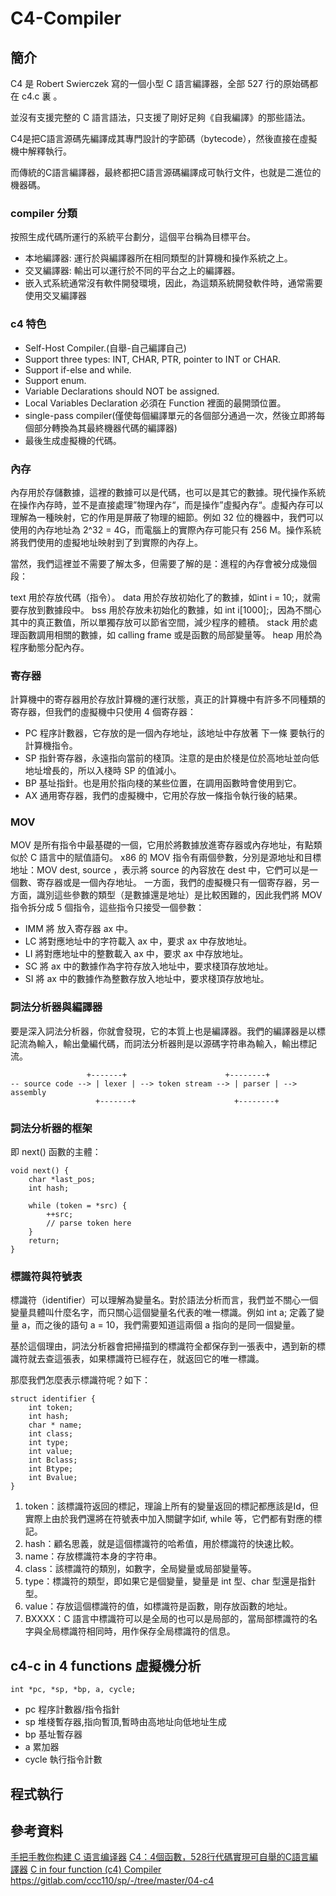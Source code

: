 # C4-Compiler
## 簡介
C4 是 Robert Swierczek 寫的一個小型 C 語言編譯器，全部 527 行的原始碼都在 c4.c 裏 。

並沒有支援完整的 C 語言語法，只支援了剛好足夠《自我編譯》的那些語法。

C4是把C語言源碼先編譯成其專門設計的字節碼（bytecode），然後直接在虛擬機中解釋執行。

而傳統的C語言編譯器，最終都把C語言源碼編譯成可執行文件，也就是二進位的機器碼。

### compiler 分類
按照生成代碼所運行的系統平台劃分，這個平台稱為目標平台。

* 本地編譯器: 運行於與編譯器所在相同類型的計算機和操作系統之上。
* 交叉編譯器: 輸出可以運行於不同的平台之上的編譯器。
* 嵌入式系統通常沒有軟件開發環境，因此，為這類系統開發軟件時，通常需要使用交叉編譯器

### c4 特色
* Self-Host Compiler.(自舉-自己編譯自己)
* Support three types: INT, CHAR, PTR, pointer to INT or CHAR.
* Support if-else and while.
* Support enum.
* Variable Declarations should NOT be assigned.
* Local Variables Declaration 必須在 Function 裡面的最開頭位置。
* single-pass compiler(僅使每個編譯單元的各個部分通過一次，然後立即將每個部分轉換為其最終機器代碼的編譯器)
* 最後生成虛擬機的代碼。

### 內存
內存用於存儲數據，這裡的數據可以是代碼，也可以是其它的數據。現代操作系統在操作內存時，並不是直接處理”物理內存“，而是操作”虛擬內存“。虛擬內存可以理解為一種映射，它的作用是屏蔽了物理的細節。例如 32 位的機器中，我們可以使用的內存地址為 2^32 = 4G，而電腦上的實際內存可能只有 256 M。操作系統將我們使用的虛擬地址映射到了到實際的內存上。

當然，我們這裡並不需要了解太多，但需要了解的是：進程的內存會被分成幾個段：

text 用於存放代碼（指令）。
data 用於存放初始化了的數據，如int i = 10;，就需要存放到數據段中。
bss 用於存放未初始化的數據，如 int i[1000];，因為不關心其中的真正數值，所以單獨存放可以節省空間，減少程序的體積。
stack 用於處理函數調用相關的數據，如 calling frame 或是函數的局部變量等。
heap 用於為程序動態分配內存。

### 寄存器
計算機中的寄存器用於存放計算機的運行狀態，真正的計算機中有許多不同種類的寄存器，但我們的虛擬機中只使用 4 個寄存器：

* PC 程序計數器，它存放的是一個內存地址，該地址中存放著 下一條 要執行的計算機指令。
* SP 指針寄存器，永遠指向當前的棧頂。注意的是由於棧是位於高地址並向低地址增長的，所以入棧時 SP 的值減小。
* BP 基址指針。也是用於指向棧的某些位置，在調用函數時會使用到它。
* AX 通用寄存器，我們的虛擬機中，它用於存放一條指令執行後的結果。

### MOV
MOV 是所有指令中最基礎的一個，它用於將數據放進寄存器或內存地址，有點類似於 C 語言中的賦值語句。 x86 的 MOV 指令有兩個參數，分別是源地址和目標地址：MOV dest, source ，表示將 source 的內容放在 dest 中，它們可以是一個數、寄存器或是一個內存地址。
一方面，我們的虛擬機只有一個寄存器，另一方面，識別這些參數的類型（是數據還是地址）是比較困難的，因此我們將 MOV 指令拆分成 5 個指令，這些指令只接受一個參數：

* IMM <num> 將 <num> 放入寄存器 ax 中。
* LC 將對應地址中的字符載入 ax 中，要求 ax 中存放地址。
* LI 將對應地址中的整數載入 ax 中，要求 ax 中存放地址。
* SC 將 ax 中的數據作為字符存放入地址中，要求棧頂存放地址。
* SI 將 ax 中的數據作為整數存放入地址中，要求棧頂存放地址。

### 詞法分析器與編譯器
要是深入詞法分析器，你就會發現，它的本質上也是編譯器。我們的編譯器是以標記流為輸入，輸出彙編代碼，而詞法分析器則是以源碼字符串為輸入，輸出標記流。
```
                 +-------+                      +--------+
-- source code --> | lexer | --> token stream --> | parser | --> assembly
                   +-------+                      +--------+
```
  
### 詞法分析器的框架
即 next() 函數的主體：
```
void next() {
    char *last_pos;
    int hash;

    while (token = *src) {
        ++src;
        // parse token here
    }
    return;
}
```
  
### 標識符與符號表
標識符（identifier）可以理解為變量名。對於語法分析而言，我們並不關心一個變量具體叫什麼名字，而只關心這個變量名代表的唯一標識。例如 int a; 定義了變量 a，而之後的語句 a = 10，我們需要知道這兩個 a 指向的是同一個變量。

基於這個理由，詞法分析器會把掃描到的標識符全都保存到一張表中，遇到新的標識符就去查這張表，如果標識符已經存在，就返回它的唯一標識。

那麼我們怎麼表示標識符呢？如下：
```
struct identifier {
    int token;
    int hash;
    char * name;
    int class;
    int type;
    int value;
    int Bclass;
    int Btype;
    int Bvalue;
}
```
1. token：該標識符返回的標記，理論上所有的變量返回的標記都應該是Id，但實際上由於我們還將在符號表中加入關鍵字如if, while 等，它們都有對應的標記。
2. hash：顧名思義，就是這個標識符的哈希值，用於標識符的快速比較。
3. name：存放標識符本身的字符串。
4. class：該標識符的類別，如數字，全局變量或局部變量等。
5. type：標識符的類型，即如果它是個變量，變量是 int 型、char 型還是指針型。
6. value：存放這個標識符的值，如標識符是函數，剛存放函數的地址。
7. BXXXX：C 語言中標識符可以是全局的也可以是局部的，當局部標識符的名字與全局標識符相同時，用作保存全局標識符的信息。
 
## c4-c in 4 functions 虛擬機分析
```
int *pc, *sp, *bp, a, cycle; 
```
* pc 程序計數器/指令指針
* sp 堆棧暫存器,指向暫頂,暫時由高地址向低地址生成
* bp 基址暫存器
* a 累加器
* cycle 執行指令計數
  
## 程式執行
  
  
## 參考資料
[手把手教你构建 C 语言编译器](https://lotabout.me/2016/write-a-C-interpreter-8/)
[C4：4個函數，528行代碼實現可自舉的C語言編譯器](https://kknews.cc/zh-tw/code/zrkmqga.html)
[C in four function (c4) Compiler](https://hackmd.io/@srhuang/Bkk2eY5ES)
https://gitlab.com/ccc110/sp/-/tree/master/04-c4
